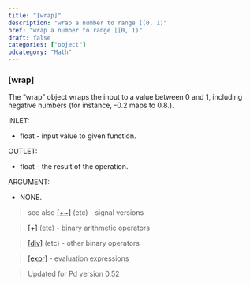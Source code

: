 ```yaml
---
title: "[wrap]"
description: "wrap a number to range [[0, 1)"
bref: "wrap a number to range [[0, 1)"
draft: false
categories: ["object"]
pdcategory: "Math"
---
```


### [wrap]

The “wrap” object wraps the input to a value between 0 and 1, including negative numbers (for instance, -0.2 maps to 0.8.).

INLET:

- float - input value to given function.

OUTLET:

- float - the result of the operation.

ARGUMENT:

- NONE.
 
> see also [[+~]](../plus~) (etc) - signal versions

> [[+]](../plus) (etc) - binary arithmetic operators

> [[div]](../div) (etc) - other binary operators

> [[expr]](../expr-family) - evaluation expressions

> Updated for Pd version 0.52
 
